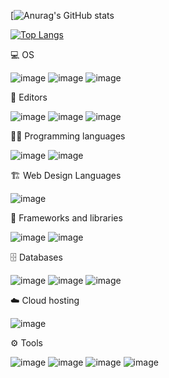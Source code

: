[![Anurag's GitHub stats](https://github-readme-stats.vercel.app/api?username=Kaiasaurin)

[![Top Langs](https://github-readme-stats.vercel.app/api/top-langs/?username=anuraghazra)](https://github.com/anuraghazra/github-readme-stats)


💻 OS

 ![image](https://user-images.githubusercontent.com/101678546/158493162-bf343106-84f4-4ca9-ac43-962b5570577d.png) ![image](https://user-images.githubusercontent.com/101678546/158493181-f03ae6b4-be48-438d-a83f-3b367c01b4fd.png) ![image](https://user-images.githubusercontent.com/101678546/158493579-dd5cc570-c459-43fb-983e-9798dd8d2d9d.png)


📝 Editors

  ![image](https://user-images.githubusercontent.com/101678546/158493230-5a6c1db0-a2ec-44ce-88d3-8e1df2563a71.png) ![image](https://user-images.githubusercontent.com/101678546/158493241-807a1bb5-8635-409b-96e4-41a1a52f07da.png) ![image](https://user-images.githubusercontent.com/101678546/158493270-bf62222f-54a1-454f-bc9c-3a1af34349cc.png)


👨‍💻 Programming languages
   
![image](https://user-images.githubusercontent.com/101678546/158493293-e6b3ac5d-575e-48d1-938f-68e710b3676b.png) ![image](https://user-images.githubusercontent.com/101678546/158493309-a5dcf332-abc4-4f82-ae06-54c5e7c38d77.png)

🏗️ Web Design Languages
   
   ![image](https://user-images.githubusercontent.com/101678546/158493417-72ad6620-e8cd-472d-b16b-46e27dd27acb.png)


🧰 Frameworks and libraries
   
![image](https://user-images.githubusercontent.com/101678546/158493428-1140307c-e226-49ed-8dd1-52843e2f9f91.png) ![image](https://user-images.githubusercontent.com/101678546/158493440-9f32bfed-9870-42cb-97e3-c2773253bb6d.png)


🗄️ Databases
   
![image](https://user-images.githubusercontent.com/101678546/158493456-d7a0f726-6118-4ec9-8bbf-c567e123009f.png) ![image](https://user-images.githubusercontent.com/101678546/158493464-999f783b-bd2e-4cd2-9229-692688e73180.png) ![image](https://user-images.githubusercontent.com/101678546/158493472-3bb0c8b9-cb03-440a-afa3-c3df60d48e6b.png)

☁️ Cloud hosting

 ![image](https://user-images.githubusercontent.com/101678546/158493503-dbe7562b-8eb0-413c-b772-9a1635772d0e.png)


⚙️ Tools
        
![image](https://user-images.githubusercontent.com/101678546/158493519-156ad3c2-36a0-4803-aa42-e332c3dcca51.png) ![image](https://user-images.githubusercontent.com/101678546/158493531-c353b7d4-efcb-40d2-9cc5-eeceec289cd2.png) ![image](https://user-images.githubusercontent.com/101678546/158493540-dc9b3e40-548f-42a6-9469-f64451588fe3.png) ![image](https://user-images.githubusercontent.com/101678546/158493553-1d4164a5-b6d6-4698-b09e-55e653ef8744.png)



